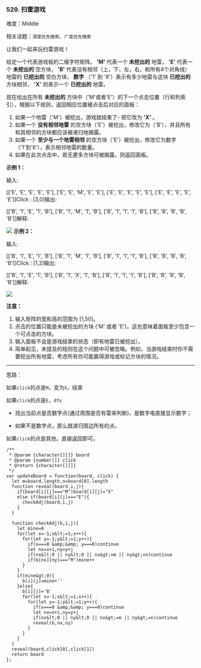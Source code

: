 ### 529. 扫雷游戏

难度：Middle

相关话题：`深度优先搜索`、`广度优先搜索`

让我们一起来玩扫雷游戏！

给定一个代表游戏板的二维字符矩阵。 **&#39;M&#39;** 代表一个 **未挖出的** 地雷， **&#39;E&#39;** 代表一个 **未挖出的** 空方块， **&#39;B&#39;** 代表没有相邻（上，下，左，右，和所有4个对角线）地雷的 **已挖出的** 空白方块， **数字** （&#39;1&#39; 到 &#39;8&#39;）表示有多少地雷与这块 **已挖出的** 方块相邻， **&#39;X&#39;** 则表示一个 **已挖出的** 地雷。

现在给出在所有 **未挖出的** 方块中（&#39;M&#39;或者&#39;E&#39;）的下一个点击位置（行和列索引），根据以下规则，返回相应位置被点击后对应的面板：


1. 如果一个地雷（&#39;M&#39;）被挖出，游戏就结束了- 把它改为 **&#39;X&#39;** 。
2. 如果一个 **没有相邻地雷** 的空方块（&#39;E&#39;）被挖出，修改它为（&#39;B&#39;），并且所有和其相邻的方块都应该被递归地揭露。
3. 如果一个 **至少与一个地雷相邻** 的空方块（&#39;E&#39;）被挖出，修改它为数字（&#39;1&#39;到&#39;8&#39;），表示相邻地雷的数量。
4. 如果在此次点击中，若无更多方块可被揭露，则返回面板。




 **示例 1：** 

输入:

 [[&#39;E&#39;, &#39;E&#39;, &#39;E&#39;, &#39;E&#39;, &#39;E&#39;], [&#39;E&#39;, &#39;E&#39;, &#39;M&#39;, &#39;E&#39;, &#39;E&#39;], [&#39;E&#39;, &#39;E&#39;, &#39;E&#39;, &#39;E&#39;, &#39;E&#39;], [&#39;E&#39;, &#39;E&#39;, &#39;E&#39;, &#39;E&#39;, &#39;E&#39;]]Click : [3,0]输出:

 [[&#39;B&#39;, &#39;1&#39;, &#39;E&#39;, &#39;1&#39;, &#39;B&#39;], [&#39;B&#39;, &#39;1&#39;, &#39;M&#39;, &#39;1&#39;, &#39;B&#39;], [&#39;B&#39;, &#39;1&#39;, &#39;1&#39;, &#39;1&#39;, &#39;B&#39;], [&#39;B&#39;, &#39;B&#39;, &#39;B&#39;, &#39;B&#39;, &#39;B&#39;]]解释:

![](https://assets.leetcode-cn.com/aliyun-lc-upload/uploads/2018/10/12/minesweeper_example_1.png)
 **示例 2：** 

输入:

 [[&#39;B&#39;, &#39;1&#39;, &#39;E&#39;, &#39;1&#39;, &#39;B&#39;], [&#39;B&#39;, &#39;1&#39;, &#39;M&#39;, &#39;1&#39;, &#39;B&#39;], [&#39;B&#39;, &#39;1&#39;, &#39;1&#39;, &#39;1&#39;, &#39;B&#39;], [&#39;B&#39;, &#39;B&#39;, &#39;B&#39;, &#39;B&#39;, &#39;B&#39;]]Click : [1,2]输出:

 [[&#39;B&#39;, &#39;1&#39;, &#39;E&#39;, &#39;1&#39;, &#39;B&#39;], [&#39;B&#39;, &#39;1&#39;, &#39;X&#39;, &#39;1&#39;, &#39;B&#39;], [&#39;B&#39;, &#39;1&#39;, &#39;1&#39;, &#39;1&#39;, &#39;B&#39;], [&#39;B&#39;, &#39;B&#39;, &#39;B&#39;, &#39;B&#39;, &#39;B&#39;]]解释:

![](https://assets.leetcode-cn.com/aliyun-lc-upload/uploads/2018/10/12/minesweeper_example_2.png)


 **注意：** 


1. 输入矩阵的宽和高的范围为 [1,50]。
2. 点击的位置只能是未被挖出的方块 (&#39;M&#39; 或者 &#39;E&#39;)，这也意味着面板至少包含一个可点击的方块。
3. 输入面板不会是游戏结束的状态（即有地雷已被挖出）。
4. 简单起见，未提及的规则在这个问题中可被忽略。例如，当游戏结束时你不需要挖出所有地雷，考虑所有你可能赢得游戏或标记方块的情况。




-----

思路：

如果`click`的点是`M`，变为`X`，结束

如果`click`的点是`E`，`dfs`

* 找出当前点是否数字点(通过周围是否有雷来判断)，是数字电直接显示数字；

* 如果不是数字点，那么就递归周边所有的点。

如果`click`的点是其他，直接返回即可。


```
/**
 * @param {character[][]} board
 * @param {number[]} click
 * @return {character[][]}
 */
var updateBoard = function(board, click) {
  let m=board.length,n=board[0].length
  function reveal(board,i,j){
    if(board[i][j]==="M")board[i][j]="X"
    else if(board[i][j]==="E"){
      checkAdj(board,i,j)
    }
  }
    
  function checkAdj(b,i,j){
    let mine=0
    for(let x=-1;x&lt;=1;x++){
      for(let y=-1;y&lt;=1;y++){
        if(x===0 &amp;&amp; y===0)continue
        let nx=x+i,ny=y+j
        if(nx&lt;0 || ny&lt;0 || nx&gt;=m || ny&gt;=n)continue
        if(b[nx][ny]==="M")mine++
      }
    }
    if(mine&gt;0){
      b[i][j]=mine+''
    }else{
      b[i][j]='B'
      for(let x=-1;x&lt;=1;x++){
        for(let y=-1;y&lt;=1;y++){
          if(x===0 &amp;&amp; y===0)continue
          let nx=x+i,ny=y+j
          if(nx&lt;0 || ny&lt;0 || nx&gt;=m || ny&gt;=n)continue
          reveal(b,nx,ny)
        }
      }
    }
  }
  reveal(board,click[0],click[1])
  return board
};



```
